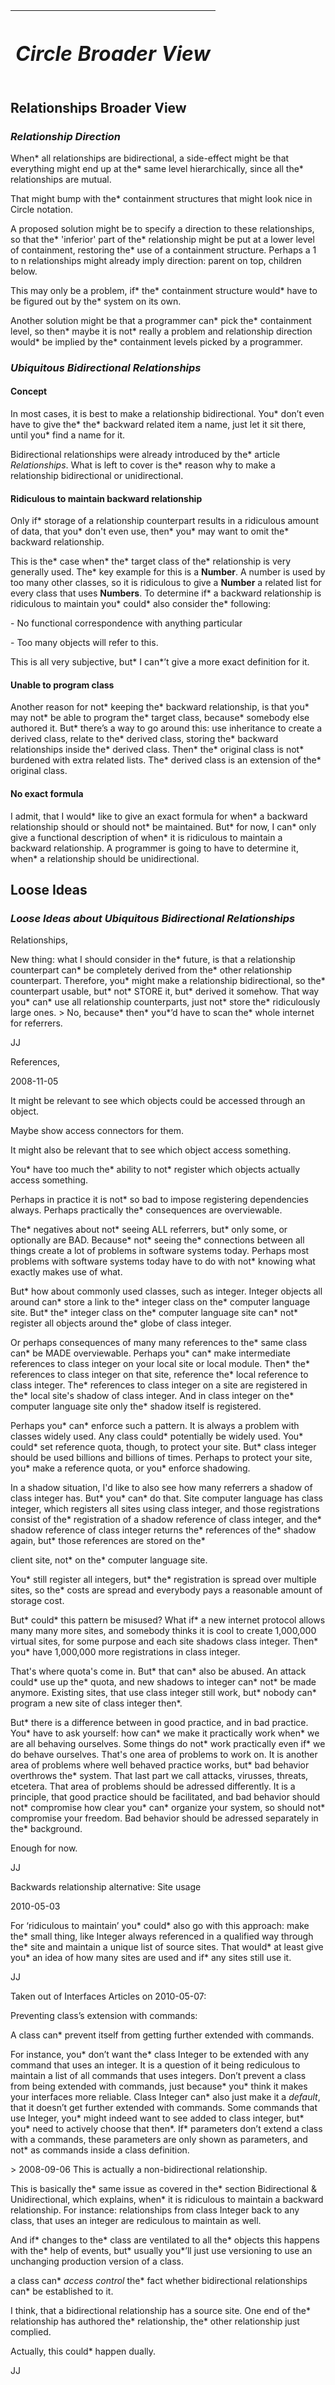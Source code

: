 ﻿|<h1>***Circle Broader View***</h1>|
| :- |
## **Relationships Broader View**
### ***Relationship Direction***
When\* all relationships are bidirectional, a side-effect might be that everything might end up at the\* same level hierarchically, since all the\* relationships are mutual.

That might bump with the\* containment structures that might look nice in Circle notation.

A proposed solution might be to specify a direction to these relationships, so that the\* 'inferior' part of the\* relationship might be put at a lower level of containment, restoring the\* use of a containment structure. Perhaps a 1 to n relationships might already imply direction: parent on top, children below.

This may only be a problem, if\* the\* containment structure would\* have to be figured out by the\* system on its own.

Another solution might be that a programmer can\* pick the\* containment level, so then\* maybe it is not\* really a problem and relationship direction would\* be implied by the\* containment levels picked by a programmer.
### ***Ubiquitous Bidirectional Relationships***
#### **Concept**
In most cases, it is best to make a relationship bidirectional. You\* don’t even have to give the\* the\* backward related item a name, just let it sit there, until you\* find a name for it.

Bidirectional relationships were already introduced by the\* article *Relationships*. What is left to cover is the\* reason why to make a relationship bidirectional or unidirectional.
#### **Ridiculous to maintain backward relationship**
Only if\* storage of a relationship counterpart results in a ridiculous amount of data, that you\* don't even use, then\* you\* may want to omit the\* backward relationship.

This is the\* case when\* the\* target class of the\* relationship is very generally used. The\* key example for this is a **Number**. A number is used by too many other classes, so it is ridiculous to give a **Number** a related list for every class that uses **Numbers**. To determine if\* a backward relationship is ridiculous to maintain you\* could\* also consider the\* following:

\- No functional correspondence with anything particular

\- Too many objects will refer to this.

This is all very subjective, but\* I can\*’t give a more exact definition for it.
#### **Unable to program class**
Another reason for not\* keeping the\* backward relationship, is that you\* may not\* be able to program the\* target class, because\* somebody else authored it. But\* there’s a way to go around this: use inheritance to create a derived class, relate to the\* derived class, storing the\* backward relationships inside the\* derived class. Then\* the\* original class is not\* burdened with extra related lists. The\* derived class is an extension of the\* original class.
#### **No exact formula**
I admit, that I would\* like to give an exact formula for when\* a backward relationship should or should not\* be maintained. But\* for now, I can\* only give a functional description of when\* it is ridiculous to maintain a backward relationship. A programmer is going to have to determine it, when\* a relationship should be unidirectional.
## **Loose Ideas**
### ***Loose Ideas about Ubiquitous Bidirectional Relationships***
Relationships,

New thing: what I should consider in the\* future, is that a relationship counterpart can\* be completely derived from the\* other relationship counterpart. Therefore, you\* might make a relationship bidirectional, so the\* counterpart usable, but\* not\* STORE it, but\* derived it somehow. That way you\* can\* use all relationship counterparts, just not\* store the\* ridiculously large ones. > No, because\* then\* you\*’d have to scan the\* whole internet for referrers.

JJ

References,

2008-11-05



It might be relevant to see which objects could be accessed through an object.

Maybe show access connectors for them.

It might also be relevant that to see which object access something.

You\* have too much the\* ability to not\* register which objects actually access something.



Perhaps in practice it is not\* so bad to impose registering dependencies always. Perhaps practically the\* consequences are overviewable.



The\* negatives about not\* seeing ALL referrers, but\* only some, or optionally are BAD. Because\* not\* seeing the\* connections between all things create a lot of problems in software systems today. Perhaps most problems with software systems today have to do with not\* knowing what exactly makes use of what.



But\* how about commonly used classes, such as integer. Integer objects all around can\* store a link to the\* integer class on the\* computer language site. But\* the\* integer class on the\* computer language site can\* not\* register all objects around the\* globe of class integer.



Or perhaps consequences of many many references to the\* same class can\* be MADE overviewable. Perhaps you\* can\* make intermediate references to class integer on your local site or local module. Then\* the\* references to class integer on that site, reference the\* local reference to class integer. The\* references to class integer on a site are registered in the\* local site's shadow of class integer. And in class integer on the\* computer language site only the\* shadow itself is registered.



Perhaps you\* can\* enforce such a pattern. It is always a problem with classes widely used. Any class could\* potentially be widely used. You\* could\* set reference quota, though, to protect your site. But\* class integer should be used billions and billions of times. Perhaps to protect your site, you\* make a reference quota, or you\* enforce shadowing.



In a shadow situation, I'd like to also see how many referrers a shadow of class integer has. But\* you\* can\* do that. Site computer language has class integer, which registers all sites using class integer, and those registrations consist of the\* registration of a shadow reference of class integer, and the\* shadow reference of class integer returns the\* references of the\* shadow again, but\* those references are stored on the\*

client site, not\* on the\* computer language site.



You\* still register all integers, but\* the\* registration is spread over multiple sites, so the\* costs are spread and everybody pays a reasonable amount of storage cost.



But\* could\* this pattern be misused? What if\* a new internet protocol allows many many more sites, and somebody thinks it is cool to create 1,000,000 virtual sites, for some purpose and each site shadows class integer. Then\* you\* have 1,000,000 more registrations in class integer.



That's where quota's come in. But\* that can\* also be abused. An attack could\* use up the\* quota, and new shadows to integer can\* not\* be made anymore. Existing sites, that use class integer still work, but\* nobody can\* program a new site of class integer then\*.



But\* there is a difference between in good practice, and in bad practice. You\* have to ask yourself: how can\* we make it practically work when\* we are all behaving ourselves. Some things do not\* work practically even if\* we do behave ourselves. That's one area of problems to work on. It is another area of problems where well behaved practice works, but\* bad behavior overthrows the\* system. That last part we call attacks, virusses, threats, etcetera. That area of problems should be adressed differently. It is a principle, that good practice should be facilitated, and bad behavior should not\* compromise how clear you\* can\* organize your system, so should not\* compromise your freedom. Bad behavior should be adressed separately in the\* background.



Enough for now.



JJ


Backwards relationship alternative: Site usage

2010-05-03

For ‘ridiculous to maintain’ you\* could\* also go with this approach: make the\* small thing, like Integer always referenced in a qualified way through the\* site and maintain a unique list of source sites. That would\* at least give you\* an idea of how many sites are used and if\* any sites still use it.

JJ


Taken out of Interfaces Articles on 2010-05-07:

Preventing class’s extension with commands:

A class can\* prevent itself from getting further extended with commands. 

For instance, you\* don’t want the\* class Integer to be extended with any command that uses an integer. It is a question of it being rediculous to maintain a list of all commands that uses integers. Don’t prevent a class from being extended with commands, just because\* you\* think it makes your interfaces more reliable. Class Integer can\* also just make it a *default*, that it doesn’t get further extended with commands. Some commands that use Integer, you\* might indeed want to see added to class integer, but\* you\* need to actively choose that then\*. If\* parameters don’t extend a class with a commands, these parameters are only shown as parameters, and not\* as commands inside a class definition.

\> 2008-09-06 This is actually a non-bidirectional relationship.

This is basically the\* same issue as covered in the\* section Bidirectional & Unidirectional, which explains, when\* it is ridiculous to maintain a backward relationship. For instance: relationships from class Integer back to any class, that uses an integer are rediculous to maintain as well.

And if\* changes to the\* class are ventilated to all the\* objects this happens with the\* help of events, but\* usually you\*’ll just use versioning to use an unchanging production version of a class.

a class can\* *access control* the\* fact whether bidirectional relationships can\* be established to it.

I think, that a bidirectional relationship has a source site. One end of the\* relationship has authored the\* relationship, the\* other relationship just complied. 

Actually, this could\* happen dually.

JJ

